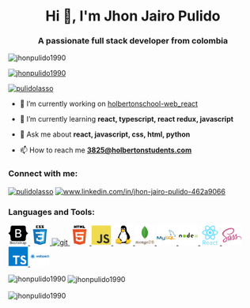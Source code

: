 <h1 align="center">Hi 👋, I'm Jhon Jairo Pulido</h1>
<h3 align="center">A passionate full stack developer from colombia</h3>

<p align="left"> <img src="https://komarev.com/ghpvc/?username=jhonpulido1990&label=Profile%20views&color=0e75b6&style=flat" alt="jhonpulido1990" /> </p>

<p align="left"> <a href="https://github.com/ryo-ma/github-profile-trophy"><img src="https://github-profile-trophy.vercel.app/?username=jhonpulido1990" alt="jhonpulido1990" /></a> </p>

<p align="left"> <a href="https://twitter.com/pulidolasso" target="blank"><img src="https://img.shields.io/twitter/follow/pulidolasso?logo=twitter&style=for-the-badge" alt="pulidolasso" /></a> </p>

- 🔭 I’m currently working on [holbertonschool-web_react](https://github.com/jhonpulido1990/holbertonschool-web_react)

- 🌱 I’m currently learning **react, typescript, react redux, javascript**

- 💬 Ask me about **react, javascript, css, html, python**

- 📫 How to reach me **3825@holbertonstudents.com**

<h3 align="left">Connect with me:</h3>
<p align="left">
<a href="https://twitter.com/pulidolasso" target="blank"><img align="center" src="https://raw.githubusercontent.com/rahuldkjain/github-profile-readme-generator/master/src/images/icons/Social/twitter.svg" alt="pulidolasso" height="30" width="40" /></a>
<a href="https://linkedin.com/in/www.linkedin.com/in/jhon-jairo-pulido-462a9066" target="blank"><img align="center" src="https://raw.githubusercontent.com/rahuldkjain/github-profile-readme-generator/master/src/images/icons/Social/linked-in-alt.svg" alt="www.linkedin.com/in/jhon-jairo-pulido-462a9066" height="30" width="40" /></a>
</p>

<h3 align="left">Languages and Tools:</h3>
<p align="left"> <a href="https://getbootstrap.com" target="_blank" rel="noreferrer"> <img src="https://raw.githubusercontent.com/devicons/devicon/master/icons/bootstrap/bootstrap-plain-wordmark.svg" alt="bootstrap" width="40" height="40"/> </a> <a href="https://www.w3schools.com/css/" target="_blank" rel="noreferrer"> <img src="https://raw.githubusercontent.com/devicons/devicon/master/icons/css3/css3-original-wordmark.svg" alt="css3" width="40" height="40"/> </a> <a href="https://git-scm.com/" target="_blank" rel="noreferrer"> <img src="https://www.vectorlogo.zone/logos/git-scm/git-scm-icon.svg" alt="git" width="40" height="40"/> </a> <a href="https://www.w3.org/html/" target="_blank" rel="noreferrer"> <img src="https://raw.githubusercontent.com/devicons/devicon/master/icons/html5/html5-original-wordmark.svg" alt="html5" width="40" height="40"/> </a> <a href="https://developer.mozilla.org/en-US/docs/Web/JavaScript" target="_blank" rel="noreferrer"> <img src="https://raw.githubusercontent.com/devicons/devicon/master/icons/javascript/javascript-original.svg" alt="javascript" width="40" height="40"/> </a> <a href="https://www.linux.org/" target="_blank" rel="noreferrer"> <img src="https://raw.githubusercontent.com/devicons/devicon/master/icons/linux/linux-original.svg" alt="linux" width="40" height="40"/> </a> <a href="https://www.mongodb.com/" target="_blank" rel="noreferrer"> <img src="https://raw.githubusercontent.com/devicons/devicon/master/icons/mongodb/mongodb-original-wordmark.svg" alt="mongodb" width="40" height="40"/> </a> <a href="https://www.mysql.com/" target="_blank" rel="noreferrer"> <img src="https://raw.githubusercontent.com/devicons/devicon/master/icons/mysql/mysql-original-wordmark.svg" alt="mysql" width="40" height="40"/> </a> <a href="https://nodejs.org" target="_blank" rel="noreferrer"> <img src="https://raw.githubusercontent.com/devicons/devicon/master/icons/nodejs/nodejs-original-wordmark.svg" alt="nodejs" width="40" height="40"/> </a> <a href="https://reactjs.org/" target="_blank" rel="noreferrer"> <img src="https://raw.githubusercontent.com/devicons/devicon/master/icons/react/react-original-wordmark.svg" alt="react" width="40" height="40"/> </a> <a href="https://sass-lang.com" target="_blank" rel="noreferrer"> <img src="https://raw.githubusercontent.com/devicons/devicon/master/icons/sass/sass-original.svg" alt="sass" width="40" height="40"/> </a> <a href="https://www.typescriptlang.org/" target="_blank" rel="noreferrer"> <img src="https://raw.githubusercontent.com/devicons/devicon/master/icons/typescript/typescript-original.svg" alt="typescript" width="40" height="40"/> </a> <a href="https://webpack.js.org" target="_blank" rel="noreferrer"> <img src="https://raw.githubusercontent.com/devicons/devicon/d00d0969292a6569d45b06d3f350f463a0107b0d/icons/webpack/webpack-original-wordmark.svg" alt="webpack" width="40" height="40"/> </a> </p>

<p><img align="left" src="https://github-readme-stats.vercel.app/api/top-langs?username=jhonpulido1990&show_icons=true&locale=en&layout=compact" alt="jhonpulido1990" /></p>

<p>&nbsp;<img align="center" src="https://github-readme-stats.vercel.app/api?username=jhonpulido1990&show_icons=true&locale=en" alt="jhonpulido1990" /></p>

<p><img align="center" src="https://github-readme-streak-stats.herokuapp.com/?user=jhonpulido1990&" alt="jhonpulido1990" /></p>

